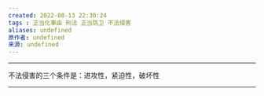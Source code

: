 ```yaml
---
created: 2022-08-13 22:30:24
tags : 正当化事由 刑法 正当防卫 不法侵害
aliases: undefined
原作者: undefined
来源: undefined
---
```

---
不法侵害的三个条件是：进攻性，紧迫性，破坏性

---

